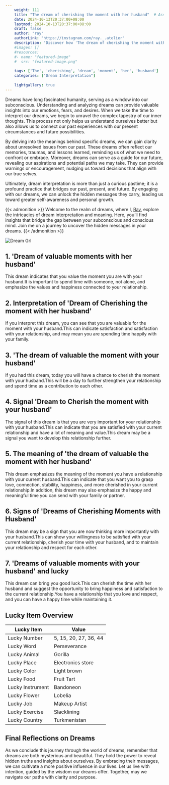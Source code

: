 ```yaml
---
    weight: 111
    title: "The dream of cherishing the moment with her husband"  # Assuming 'title' column exists
    date: 2024-10-13T20:37:00+08:00
    lastmod: 2024-10-13T20:37:00+08:00
    draft: false
    author: "ray"
    authorLink: "https://instagram.com/ray._.atelier"
    description: "Discover how 'The dream of cherishing the moment with her husband' can interpret your future and uncover its significant meanings in your life."
    #images: []
    #resources:
    #- name: "featured-image"
    #  src: "featured-image.png"
    
    tags: ['The', 'cherishing', 'dream', 'moment', 'her', 'husband']
    categories: ["Dream Interpretation"]
    
    lightgallery: true
---
```

    
Dreams have long fascinated humanity, serving as a window into our subconscious. Understanding and analyzing dreams can provide valuable insights into our emotions, fears, and desires. When we take the time to interpret our dreams, we begin to unravel the complex tapestry of our inner thoughts. This process not only helps us understand ourselves better but also allows us to connect our past experiences with our present circumstances and future possibilities.

By delving into the meanings behind specific dreams, we can gain clarity about unresolved issues from our past. These dreams often reflect our memories, traumas, and lessons learned, reminding us of what we need to confront or embrace. Moreover, dreams can serve as a guide for our future, revealing our aspirations and potential paths we may take. They can provide warnings or encouragement, nudging us toward decisions that align with our true selves.

Ultimately, dream interpretation is more than just a curious pastime; it is a profound practice that bridges our past, present, and future. By engaging with our dreams, we can unlock the hidden messages they carry, leading us toward greater self-awareness and personal growth.

{{< admonition >}}
Welcome to the realm of dreams, where I, [Ray](https://instagram.com/ray._.atelier), explore the intricacies of dream interpretation and meaning. Here, you’ll find insights that bridge the gap between your subconscious and conscious mind. Join me on a journey to uncover the hidden messages in your dreams.
{{< /admonition >}}

![Dream Grl](https://cdn.pixabay.com/photo/2017/11/02/03/35/gothic-2910057_1280.jpg "Dream Grl")

## 1. 'Dream of valuable moments with her husband'
This dream indicates that you value the moment you are with your husband.It is important to spend time with someone, not alone, and emphasize the values and happiness connected to your relationship.

## 2. Interpretation of 'Dream of Cherishing the moment with her husband'
If you interpret this dream, you can see that you are valuable for the moment with your husband.This can indicate satisfaction and satisfaction with your relationship, and may mean you are spending time happily with your family.

## 3. 'The dream of valuable the moment with your husband'
If you had this dream, today you will have a chance to cherish the moment with your husband.This will be a day to further strengthen your relationship and spend time as a contribution to each other.

## 4. Signal 'Dream to Cherish the moment with your husband'
The signal of this dream is that you are very important for your relationship with your husband.This can indicate that you are satisfied with your current relationship and have a lot of meaning and value.This dream may be a signal you want to develop this relationship further.

## 5. The meaning of 'the dream of valuable the moment with her husband'
This dream emphasizes the meaning of the moment you have a relationship with your current husband.This can indicate that you want you to grasp love, connection, stability, happiness, and more cherished in your current relationship.In addition, this dream may also emphasize the happy and meaningful time you can send with your family or partner.

## 6. Signs of 'Dreams of Cherishing Moments with Husband'
This dream may be a sign that you are now thinking more importantly with your husband.This can show your willingness to be satisfied with your current relationship, cherish your time with your husband, and to maintain your relationship and respect for each other.

## 7. 'Dreams of valuable moments with your husband' and lucky
This dream can bring you good luck.This can cherish the time with her husband and suggest the opportunity to bring happiness and satisfaction to the current relationship.You have a relationship that you love and respect, and you can have a happy time while maintaining it.

## Lucky Item Overview
| Lucky Item          | Value              |
|---------------|--------------------|
| Lucky Number        | 5, 15, 20, 27, 36, 44  |
| Lucky Word          | Perseverance |
| Lucky Animal        | Gorilla |
| Lucky Place         | Electronics store     |
| Lucky Color         | Light brown     |
| Lucky Food          | Fruit Tart      |
| Lucky Instrument    | Bandoneon |
| Lucky Flower        | Lobelia    |
| Lucky Job           | Makeup Artist       |
| Lucky Exercise      | Slacklining  |
| Lucky Country       | Turkmenistan    |


##  Final Reflections on Dreams

As we conclude this journey through the world of dreams, remember that dreams are both mysterious and beautiful. They hold the power to reveal hidden truths and insights about ourselves. By embracing their messages, we can cultivate a more positive influence in our lives. Let us live with intention, guided by the wisdom our dreams offer. Together, may we navigate our paths with clarity and purpose.
